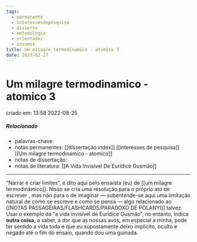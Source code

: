 ```yaml
---
tags:
  - permanente
  - interessesdepesquisa
  - disserte
  - metodologia
  - orientador
  - insumos
title: Um milagre termodinamico - atomico 3
date: 2023-02-27
---
```


# Um milagre termodinamico - atomico 3

criado em: 13:58 2022-08-25

##### Relacionado

- palavras-chave: 
- notas permanentes: [[dissertação index]] [[interesses de pesquisa]] [[Um milagre termodinamico - atomico]]
- notas de dissertação:
- notas de literatura: [[A Vida Invisível De Eurídice Gusmão]]

---

“Narrar é criar limites”, é dito aqui pelo ensaísta (eu) de [[um milagre termodinámico]]. Nisso se cria uma resolução para o próprio ato de escrever , mas não para o de imaginar — subentende-se aqui uma limitação natural de como se escreve e como se pensa — algo relacionado ao [[NOTAS PASSAGEIRAS/FLASHCARDS/PARADOXO DE POLANYI]] talvez. Usar o exemplo da “a vida invisível de Eurídice Gusmão”, no entanto, indica **outra coisa,** a saber, a dor que as nossas avós, em especial a minha, pode ter sentido a vida toda e que eu supostamente deixo implícito, oculto e negado até o fim do ensaio, quando dou uma guinada. 
